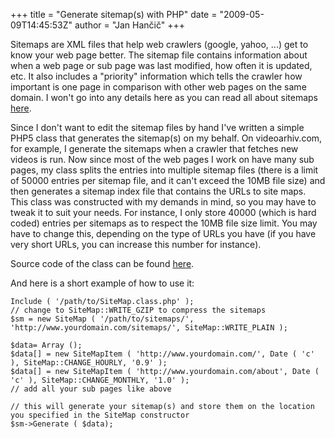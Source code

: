 +++
title = "Generate sitemap(s) with PHP"
date = "2009-05-09T14:45:53Z"
author = "Jan Hančič"
+++

Sitemaps are XML files that help web crawlers (google, yahoo, ...) get to know your web page better. The sitemap file contains information about when a web page or sub page was last modified, how often it is updated, etc.
It also includes a "priority" information which tells the crawler how important is one page in comparison with other web pages on the same domain. I won't go into any details here as you can read all about sitemaps [here](http://www.sitemaps.org/ "Sitemap protocol").

Since I don't want to edit the sitemap files by hand I've written a simple PHP5 class that generates the sitemap(s) on my behalf. On videoarhiv.com, for example, I generate the sitemaps when a crawler that fetches new videos is run.
Now since most of the web pages I work on have many sub pages, my class splits the entries into multiple sitemap files (there is a limit of 50000 entries per sitemap file, and it can't exceed the 10MB file size) and then generates a sitemap index file that contains the URLs to site maps.
This class was constructed with my demands in mind, so you may have to tweak it to suit your needs. For instance, I only store 40000 (which is hard coded) entries per sitemaps as to respect the 10MB file size limit.
You may have to change this, depending on the type of URLs you have (if you have very short URLs, you can increase this number for instance).

Source code of the class can be found [here](/post_images/sitemapclass.phps).

And here is a short example of how to use it:

```
Include ( '/path/to/SiteMap.class.php' );
// change to SiteMap::WRITE_GZIP to compress the sitemaps
$sm = new SiteMap ( '/path/to/sitemaps/', 'http://www.yourdomain.com/sitemaps/', SiteMap::WRITE_PLAIN );

$data= Array ();
$data[] = new SiteMapItem ( 'http://www.yourdomain.com/', Date ( 'c' ), SiteMap::CHANGE_HOURLY, '0.9' );
$data[] = new SiteMapItem ( 'http://www.yourdomain.com/about', Date ( 'c' ), SiteMap::CHANGE_MONTHLY, '1.0' );
// add all your sub pages like above

// this will generate your sitemap(s) and store them on the location you specified in the SiteMap constructor
$sm->Generate ( $data);
```
